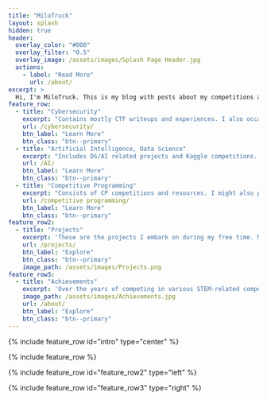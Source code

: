 ```yaml
---
title: "MiloTruck"
layout: splash
hidden: true
header:
  overlay_color: "#000"
  overlay_filter: "0.5"
  overlay_image: /assets/images/Splash Page Header.jpg
  actions:
    - label: "Read More"
      url: /about/
excerpt: >
  Hi, I'm MiloTruck. This is my blog with posts about my competitions and projects. Most of my posts and writeups are about CTFs, Competitive Programming or Data Science/Artificial Intelligence stuff. I might occasionally write about interesting life experiences too...  
feature_row:
  - title: "Cybersecurity"
    excerpt: "Contains mostly CTF writeups and experiences. I also occasionally post about Cybersec experiences and resources I find helpful."
    url: /cybersecurity/
    btn_label: "Learn More"
    btn_class: "btn--primary"
  - title: "Artificial Intelligence, Data Science"
    excerpt: "Includes DS/AI related projects and Kaggle competitions. I also write about the competitions I have participated in."
    url: /AI/
    btn_label: "Learn More"
    btn_class: "btn--primary"
  - title: "Competitive Programming"
    excerpt: "Consists of CP competitions and resources. I might also post solutions for problems on Hackerrank and Kattis."
    url: /competitive programming/
    btn_label: "Learn More"
    btn_class: "btn--primary"
feature_row2:
  - title: "Projects"
    excerpt: 'These are the projects I embark on during my free time. Most of them are random ideas I find interesting or useful.'
    url: /projects/
    btn_label: "Explore"
    btn_class: "btn--primary"
    image_path: /assets/images/Projects.png
feature_row3:
  - title: "Achievements"
    excerpt: 'Over the years of competing in various STEM-related competitions, these are the achievements I have attained, with many more to come...'
    image_path: /assets/images/Achievements.jpg
    url: /about/
    btn_label: "Explore"
    btn_class: "btn--primary"
---
```


{% include feature_row id="intro" type="center" %}

{% include feature_row %}

{% include feature_row id="feature_row2" type="left" %}

{% include feature_row id="feature_row3" type="right" %}
